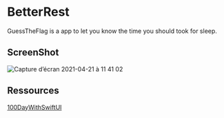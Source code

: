 # BetterRest

GuessTheFlag is a app to let you know the time you should took for sleep.

## ScreenShot

![Capture d’écran 2021-04-21 à 11 41 02](https://user-images.githubusercontent.com/45287046/115533319-ec688900-a296-11eb-8be2-95f528e35f08.png)


## Ressources
[100DayWithSwiftUI](https://www.hackingwithswift.com/100/swiftui/)

